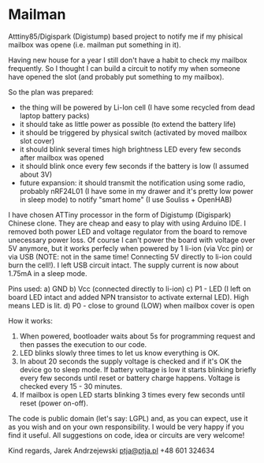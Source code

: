 # Mailman
Atttiny85/Digispark (Digistump) based project to notify me if my phisical mailbox was opene (i.e. mailman put something in it).

Having new house for a year I still don't have a habit to check my mailbox frequently. So I thought I can build a circuit to notify my when someone have opened the slot (and probably put something to my mailbox).

So the plan was prepared:
- the thing will be powered by Li-Ion cell (I have some recycled from dead laptop battery packs)
- it should take as little power as possible (to extend the battery life)
- it should be triggered by physical switch (activated by moved mailbox slot cover)
- it should blink several times high brightness LED every few seconds after mailbox was opened
- it should blink once every few seconds if the battery is low (I assumed about 3V)
- future expansion: it should transmit the notification using some radio, probably nRF24L01 (I have some in my drawer and it's pretty low power in sleep mode) to notify "smart home" (I use Souliss + OpenHAB)

I have chosen ATTiny processor in the form of Digistump (Digispark) Chinese clone. They are cheap and easy to play with using Arduino IDE.
I removed both power LED and voltage regulator from the board to remove unecessary power loss. Of course I can't power the board with voltage over 5V anymore, but it works perfecly when powered by 1 li-ion (via Vcc pin) or via USB (NOTE: not in the same time! Connecting 5V directly to li-ion could burn the cell!). I left USB circuit intact.
The supply current is now about 1.75mA in a sleep mode.

Pins used:
a) GND
b) Vcc (connected directly to li-ion)
c) P1 - LED (I left on board LED intact and added NPN transistor to activate external LED). High means LED is lit.
d) P0 - close to ground (LOW) when mailbox cover is open

How it works:
1. When powered, bootloader waits about 5s for programming request and then passes the execution to our code.
2. LED blinks slowly three times to let us know everything is OK.
3. In about 20 seconds the supply voltage is checked and if it's OK the device go to sleep mode. If battery voltage is low it starts blinking briefly every few seconds until reset or battery charge happens. Voltage is checked every 15 - 30 minutes.
4. If mailbox is open LED starts blinking 3 times every few seconds until reset (power on-off).

The code is public domain (let's say: LGPL)  and, as you can expect, use it as you wish and on your own responsibility. I would be very happy if you find it useful.
All suggestions on code, idea or circuits are very welcome!

Kind regards,
Jarek Andrzejewski
ptja@ptja.pl
+48 601 324634
